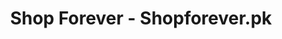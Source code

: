---
title: "Shop Forever - Shopforever.pk"
url: /karachi/shop-forever-shopforever-pk/
shop: perfumery
---